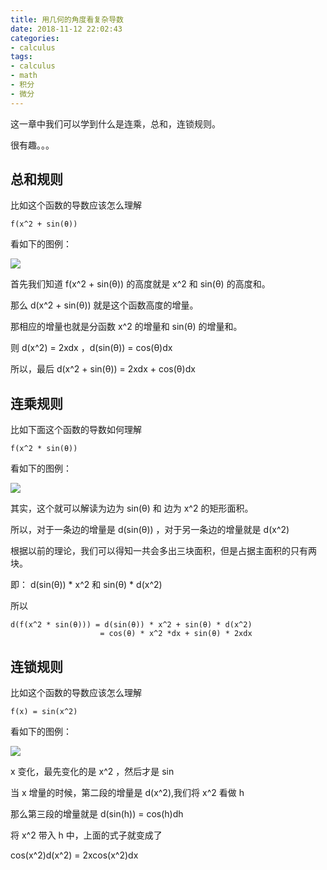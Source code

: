 ```yaml
---
title: 用几何的角度看复杂导数
date: 2018-11-12 22:02:43
categories:
- calculus
tags:
- calculus
- math
- 积分
- 微分
---
```

这一章中我们可以学到什么是连乘，总和，连锁规则。

很有趣。。。

<!-- more -->

## 总和规则

比如这个函数的导数应该怎么理解

	f(x^2 + sin(θ))
	
看如下的图例：

![](/images/calculus/3_0.JPG)

首先我们知道 f(x^2 + sin(θ)) 的高度就是 x^2 和 sin(θ) 的高度和。

那么 d(x^2 + sin(θ)) 就是这个函数高度的增量。

那相应的增量也就是分函数 x^2 的增量和 sin(θ) 的增量和。

则 d(x^2) = 2xdx ，d(sin(θ)) = cos(θ)dx

所以，最后 d(x^2 + sin(θ)) = 2xdx + cos(θ)dx

## 连乘规则

比如下面这个函数的导数如何理解

	f(x^2 * sin(θ))
	
看如下的图例：

![](/images/calculus/3_1.JPG)

其实，这个就可以解读为边为 sin(θ) 和 边为 x^2 的矩形面积。

所以，对于一条边的增量是 d(sin(θ)) ，对于另一条边的增量就是 d(x^2)

根据以前的理论，我们可以得知一共会多出三块面积，但是占据主面积的只有两块。

即： d(sin(θ)) * x^2 和 sin(θ) * d(x^2)

所以 

	d(f(x^2 * sin(θ))) = d(sin(θ)) * x^2 + sin(θ) * d(x^2)
						= cos(θ) * x^2 *dx + sin(θ) * 2xdx
						
## 连锁规则

比如这个函数的导数应该怎么理解

	f(x) = sin(x^2)
	
看如下的图例：

![](/images/calculus/3_2.JPG)

x 变化，最先变化的是 x^2 ，然后才是 sin

当 x 增量的时候，第二段的增量是 d(x^2),我们将 x^2 看做 h

那么第三段的增量就是 d(sin(h)) = cos(h)dh

将 x^2 带入 h 中，上面的式子就变成了

cos(x^2)d(x^2) = 2xcos(x^2)dx
